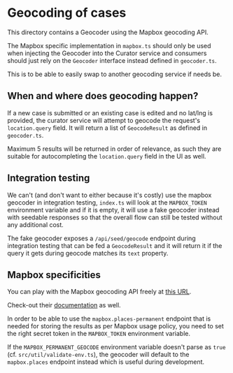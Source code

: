 # Geocoding of cases

This directory contains a Geocoder using the Mapbox geocoding API.

The Mapbox specific implementation in `mapbox.ts` should only be used when injecting the Geocoder into the Curator service and consumers should just rely on the `Geocoder` interface instead defined in `geocoder.ts`.

This is to be able to easily swap to another geocoding service if needs be.

## When and where does geocoding happen?

If a new case is submitted or an existing case is edited and no lat/lng is provided, the curator service will attempt to geocode the request's `location.query` field.
It will return a list of `GeocodeResult` as defined in `geocoder.ts`.

Maximum 5 results will be returned in order of relevance, as such they are suitable for autocompleting the `location.query` field in the UI as well.

## Integration testing

We can't (and don't want to either because it's costly) use the mapbox geocoder in integration testing, `index.ts` will look at the `MAPBOX_TOKEN` environment variable and if it is empty, it will use a fake geocoder instead with seedable responses so that the overall flow can still be tested without any additional cost.

The fake geocoder exposes a `/api/seed/geocode` endpoint during integration testing that can be fed a `GeocodeResult` and it will return it if the query it gets during geocode matches its `text` property.

## Mapbox specificities

You can play with the Mapbox geocoding API freely at [this URL](https://docs.mapbox.com/search-playground/).

Check-out their [documentation](https://docs.mapbox.com/api/search/) as well.

In order to be able to use the `mapbox.places-permanent` endpoint that is needed for storing the results as per Mapbox usage policy, you need to set the right secret token in the `MAPBOX_TOKEN` environment variable.

If the `MAPBOX_PERMANENT_GEOCODE` environment variable doesn't parse as `true` (cf. `src/util/validate-env.ts`), the geocoder will default to the `mapbox.places` endpoint instead which is useful during development.